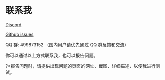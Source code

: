 # 联系我

[Discord](https://discord.gg/eW9JtTK ':target=_blank')

[Github issues](https://github.com/xuejianxianzun/PixivBatchDownloader/issues ':target=_blank')

QQ 群: 499873152 （国内用户请优先通过 QQ 群反馈和交流）

你可以通过以上方式联系我，也可以报告问题。

?>报告问题时，请提供出现问题的页面的网址、截图、详细描述，以便我进行测试。